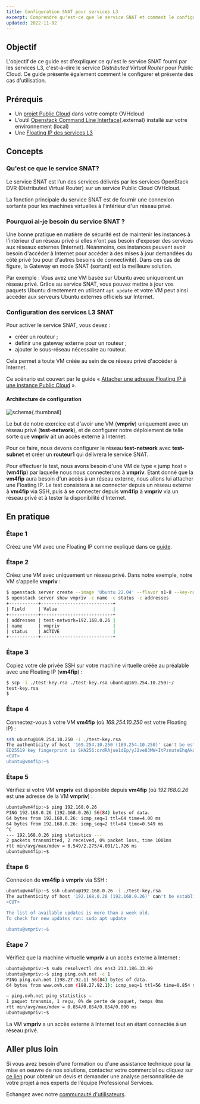 ```yaml
---
title: Configuration SNAT pour services L3
excerpt: Comprendre qu'est-ce que le service SNAT et comment le configurer
updated: 2022-11-02
---
```


## Objectif

L'objectif de ce guide est d'expliquer ce qu'est le service SNAT fourni par les services L3, c'est-à-dire le service *Distributed Virtual Router* pour Public Cloud. Ce guide présente également comment le configurer et présente des cas d'utilisation.

## Prérequis

- Un [projet Public Cloud](https://www.ovhcloud.com/fr/public-cloud/) dans votre compte OVHcloud
- L'outil [Openstack Command Line Interface](https://docs.openstack.org/newton/user-guide/common/cli-install-openstack-command-line-clients.html){.external} installé sur votre environnement (local)
- Une [Floating IP des services L3](/pages/public_cloud/public_cloud_network_services/getting-started-03-attach-floating-ip-to-instance)

## Concepts

### Qu'est ce que le service SNAT?

Le service SNAT est l’un des services délivrés par les services OpenStack DVR (Distributed Virtual Router) sur un service Public Cloud OVHcloud.

La fonction principale du service SNAT est de fournir une connexion sortante pour les machines virtuelles à l'intérieur d'un réseau privé.

### Pourquoi ai-je besoin du service SNAT ?

Une bonne pratique en matière de sécurité est de maintenir les instances à l'intérieur d'un réseau privé si elles n'ont pas besoin d'exposer des services aux réseaux externes (Internet). Néanmoins, ces instances peuvent avoir besoin d'accéder à Internet pour accéder à des mises à jour demandées du côté privé (ou pour d'autres besoins de connectivité). Dans ces cas de figure, la Gateway en mode SNAT (sortant) est la meilleure solution.

Par exemple : Vous avez une VM basée sur Ubuntu avec uniquement un réseau privé. Grâce au service SNAT, vous pouvez mettre à jour vos paquets Ubuntu directement en utilisant `apt update` et votre VM peut ainsi accéder aux serveurs Ubuntu externes officiels sur Internet.

### Configuration des services L3 SNAT

Pour activer le service SNAT, vous devez :

- créer un routeur ;
- définir une gateway externe pour un routeur ;
- ajouter le sous-réseau nécessaire au routeur.

Cela permet à toute VM créée au sein de ce réseau privé d'accéder à Internet.

Ce scénario est couvert par le guide « [Attacher une adresse Floating IP à une instance Public Cloud](/pages/public_cloud/public_cloud_network_services/getting-started-03-attach-floating-ip-to-instance) ».

#### Architecture de configuration

![schema](images/architecture.png){.thumbnail}

Le but de notre exercice est d'avoir une VM (**vmpriv**) uniquement avec un réseau privé (**test-network**), et de configurer notre déploiement de telle sorte que **vmpriv** ait un accès externe à Internet.

Pour ce faire, nous devons configurer le réseau **test-network** avec **test-subnet** et créer un **routeur1** qui délivrera le service SNAT. 

Pour effectuer le test, nous avons besoin d'une VM de type « jump host » (**vm4fip**) par laquelle nous nous connecterons à **vmpriv**. Étant donné que la **vm4fip** aura besoin d'un accès à un réseau externe, nous allons lui attacher une Floating IP. Le test consistera à se connecter depuis un réseau externe à **vm4fip** via SSH, puis à se connecter depuis **vm4fip** à **vmpriv** via un réseau privé et à tester la disponibilité d'Internet.

## En pratique

### Étape 1

Créez une VM avec une Floating IP comme expliqué dans ce [guide](/pages/public_cloud/public_cloud_network_services/getting-started-03-attach-floating-ip-to-instance).

### Étape 2

Créez une VM avec uniquement un réseau privé. Dans notre exemple, notre VM s'appelle **vmpriv** :

```bash
$ openstack server create --image 'Ubuntu 22.04' --flavor s1-8 --key-name test-key --net test-network vmpriv
$ openstack server show vmpriv -c name -c status -c addresses
+-----------+---------------------------+
| Field     | Value                     |
+-----------+---------------------------+
| addresses | test-network=192.168.0.26 |
| name      | vmpriv                    |
| status    | ACTIVE                    |
+-----------+---------------------------+
```

### Étape 3

Copiez votre clé privée SSH sur votre machine virtuelle créée au préalable avec une Floating IP (**vm4fip**) :

```bash
$ scp -i ./test-key.rsa ./test-key.rsa ubuntu@169.254.10.250:~/
test-key.rsa
$
```

### Étape 4

Connectez-vous à votre VM **vm4fip** (où *169.254.10.250* est votre Floating IP) :

```bash
ssh ubuntu@169.254.10.250 -i ./test-key.rsa
The authenticity of host '169.254.10.250 (169.254.10.250)' can't be established.
ED25519 key fingerprint is SHA256:ordRAjue1dEp/yJ2ve83MW+ItPznuteEhqAkoG3vEi8.
<CUT>
ubuntu@vm4fip:~$
```

### Étape 5

Vérifiez si votre VM **vmpriv** est disponible depuis **vm4fip** (où *192.168.0.26* est une adresse de la VM **vmpriv**) :

```bash
ubuntu@vm4fip:~$ ping 192.168.0.26
PING 192.168.0.26 (192.168.0.26) 56(84) bytes of data.
64 bytes from 192.168.0.26: icmp_seq=1 ttl=64 time=4.00 ms
64 bytes from 192.168.0.26: icmp_seq=2 ttl=64 time=0.549 ms
^C
--- 192.168.0.26 ping statistics ---
2 packets transmitted, 2 received, 0% packet loss, time 1001ms
rtt min/avg/max/mdev = 0.549/2.275/4.001/1.726 ms
ubuntu@vm4fip:~$
```

### Étape 6 

Connexion de **vm4fip** à **vmpriv** via SSH :

```bash
ubuntu@vm4fip:~$ ssh ubuntu@192.168.0.26 -i ./test-key.rsa
The authenticity of host '192.168.0.26 (192.168.0.26)' can't be established.
<CUT>

The list of available updates is more than a week old.
To check for new updates run: sudo apt update

ubuntu@vmpriv:~$
```

### Étape 7

Vérifiez que la machine virtuelle **vmpriv** a un accès externe à Internet :

```bash
ubuntu@vmpriv:~$ sudo resolvectl dns ens3 213.186.33.99
ubuntu@vmpriv:~$ ping ping.ovh.net -c 1
PING ping.ovh.net (198.27.92.1) 56(84) bytes of data.
64 bytes from www.ovh.com (198.27.92.1): icmp_seq=1 ttl=56 time=0.854 ms

— ping.ovh.net ping statistics —
1 paquet transmis, 1 reçu, 0% de perte de paquet, temps 0ms
rtt min/avg/max/mdev = 0.854/0.854/0.854/0.000 ms
ubuntu@vmpriv:~$
```

La VM **vmpriv** a un accès externe à Internet tout en étant connectée à un réseau privé.

## Aller plus loin

Si vous avez besoin d'une formation ou d'une assistance technique pour la mise en oeuvre de nos solutions, contactez votre commercial ou cliquez sur [ce lien](https://www.ovhcloud.com/fr/professional-services/) pour obtenir un devis et demander une analyse personnalisée de votre projet à nos experts de l’équipe Professional Services.

Échangez avec notre [communauté d'utilisateurs](/links/community).
